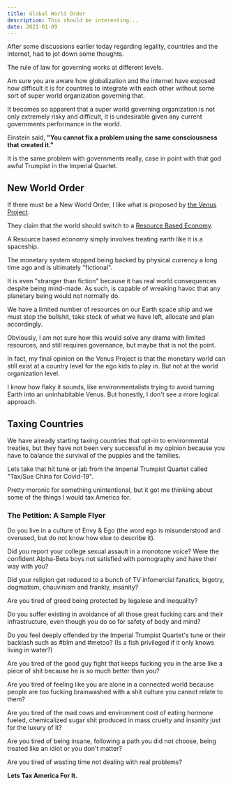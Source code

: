 ```yaml
---
title: Global World Order
description: This should be interesting...
date: 2021-01-09
---
```


After some discussions earlier today regarding legality, countries and the internet, had to jot down some thoughts.

The rule of law for governing works at different levels.

Am sure you are aware how globalization and the internet have exposed how difficult it is for countries to integrate with each other without some sort of super world organization governing that.

It becomes so apparent that a super world governing organization is not only extremely risky and difficult, it is undesirable given any current governments performance in the world.

Einstein said, **"You cannot fix a problem using the same consciousness that created it."**

It is the same problem with governments really, case in point with that god awful Trumpist in the Imperial Quartet.

## New World Order

If there must be a New World Order, I like what is proposed by [the Venus Project](https://www.thevenusproject.com/). 

They claim that the world should switch to a [Resource Based Economy](https://www.thevenusproject.com/resource-based-economy/).

A Resource based economy simply involves treating earth like it is a spaceship.

The monetary system stopped being backed by physical currency a long time ago and is ultimately "fictional".

It is even "stranger than fiction" because it has real world consequences despite being mind-made.  As such, is capable of wreaking havoc that any planetary being would not normally do.

We have a limited number of resources on our Earth space ship and we must stop the bullshit, take stock of what we have left, allocate and plan accordingly. 

Obviously, I am not sure how this would solve any drama with limited resources, and still requires governance, but maybe that is not the point.

In fact, my final opinion on the Venus Project is that the monetary world can still exist at a country level for the ego kids to play in.  But not at the world organization level.

I know how flaky it sounds, like environmentalists trying to avoid turning Earth into an uninhabitable Venus.  But honestly, I don't see a more logical approach.

## Taxing Countries

We have already starting taxing countries that opt-in to environmental treaties, but they have not been very successful in my opinion because you have to balance the survival of the puppies and the families.

Lets take that hit tune or jab from the Imperial Trumpist Quartet called "Tax/Sue China for Covid-19".

Pretty moronic for something unintentional, but it got me thinking about some of the things I would tax America for.

### The Petition: A Sample Flyer

Do you live in a culture of Envy & Ego (the word ego is misunderstood and overused, but do not know how else to describe it).

Did you report your college sexual assault in a monotone voice?  Were the confident Alpha-Beta boys not satisfied with pornography and have their way with you?

Did your religion get reduced to a bunch of TV infomercial fanatics, bigotry, dogmatism, chauvinism and frankly, insanity?

Are you tired of greed being protected by legalese and inequality?

Do you suffer existing in avoidance of all those great fucking cars and their infrastructure, even though you do so for safety of body and mind?

Do you feel deeply offended by the Imperial Trumpist Quartet's tune or their backlash such as #blm and #metoo?  (Is a fish privileged if it only knows living in water?)

Are you tired of the good guy fight that keeps fucking you in the arse like a piece of shit because he is so much better than you?

Are you tired of feeling like you are alone in a connected world because people are too fucking brainwashed with a shit culture you cannot relate to them?

Are you tired of the mad cows and environment cost of eating hormone fueled, chemicalized sugar shit produced in mass cruelty and insanity just for the luxury of it?

Are you tired of being insane, following a path you did not choose, being treated like an idiot or you don't matter?

Are you tired of wasting time not dealing with real problems?

**Lets Tax America For It.**